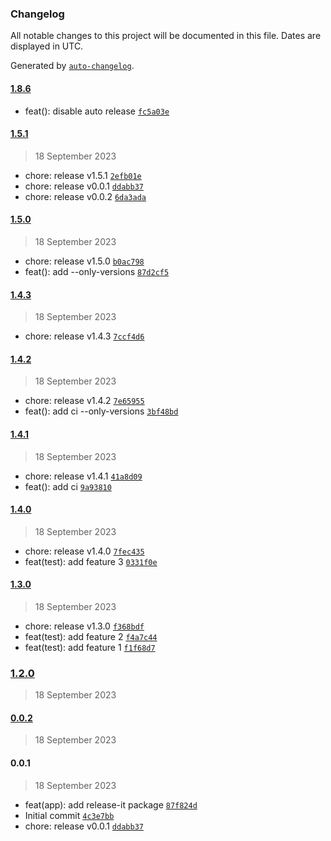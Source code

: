 ### Changelog

All notable changes to this project will be documented in this file. Dates are displayed in UTC.

Generated by [`auto-changelog`](https://github.com/CookPete/auto-changelog).

#### [1.8.6](https://github.com/ahmed-khateeb/versioning/compare/1.5.1...1.8.6)

- feat(): disable auto release [`fc5a03e`](https://github.com/ahmed-khateeb/versioning/commit/fc5a03e6e3b1d8ca4f4d352bb66fe3acee42dfe3)

#### [1.5.1](https://github.com/ahmed-khateeb/versioning/compare/1.5.0...1.5.1)

> 18 September 2023

- chore: release v1.5.1 [`2efb01e`](https://github.com/ahmed-khateeb/versioning/commit/2efb01edb898a0219c7a1fd33b406bd00b31b561)
- chore: release v0.0.1 [`ddabb37`](https://github.com/ahmed-khateeb/versioning/commit/ddabb37980bb1c05691002607ab913125ec4a5ca)
- chore: release v0.0.2 [`6da3ada`](https://github.com/ahmed-khateeb/versioning/commit/6da3ada6557db6efb86c5d1304ea7d7e3ba91576)

#### [1.5.0](https://github.com/ahmed-khateeb/versioning/compare/1.4.3...1.5.0)

> 18 September 2023

- chore: release v1.5.0 [`b0ac798`](https://github.com/ahmed-khateeb/versioning/commit/b0ac798b1c2205810fe3b6cc8605fb0933c720c8)
- feat(): add --only-versions [`87d2cf5`](https://github.com/ahmed-khateeb/versioning/commit/87d2cf5ed9500cae1eef33aa1fd209519e23cba4)

#### [1.4.3](https://github.com/ahmed-khateeb/versioning/compare/1.4.2...1.4.3)

> 18 September 2023

- chore: release v1.4.3 [`7ccf4d6`](https://github.com/ahmed-khateeb/versioning/commit/7ccf4d60165e29fd6e99af2f669c5f90ac1d9060)

#### [1.4.2](https://github.com/ahmed-khateeb/versioning/compare/1.4.1...1.4.2)

> 18 September 2023

- chore: release v1.4.2 [`7e65955`](https://github.com/ahmed-khateeb/versioning/commit/7e65955f3ac635ec9a2241069b81dfe8861c05b8)
- feat(): add ci --only-versions [`3bf48bd`](https://github.com/ahmed-khateeb/versioning/commit/3bf48bd143c832305a15fb5147c938c367ebb057)

#### [1.4.1](https://github.com/ahmed-khateeb/versioning/compare/1.4.0...1.4.1)

> 18 September 2023

- chore: release v1.4.1 [`41a8d09`](https://github.com/ahmed-khateeb/versioning/commit/41a8d09078b7d2586a60f5f34d8c1d32fbdfc22e)
- feat(): add ci [`9a93810`](https://github.com/ahmed-khateeb/versioning/commit/9a93810487e553aa1634c92b98737e5b9bab42ac)

#### [1.4.0](https://github.com/ahmed-khateeb/versioning/compare/1.3.0...1.4.0)

> 18 September 2023

- chore: release v1.4.0 [`7fec435`](https://github.com/ahmed-khateeb/versioning/commit/7fec4353a7c6fcf76e9e033b6a25a40eac0b7e33)
- feat(test): add feature 3 [`0331f0e`](https://github.com/ahmed-khateeb/versioning/commit/0331f0e8e3639403a58fec95e578bcb6c8a38dea)

#### [1.3.0](https://github.com/ahmed-khateeb/versioning/compare/1.2.0...1.3.0)

> 18 September 2023

- chore: release v1.3.0 [`f368bdf`](https://github.com/ahmed-khateeb/versioning/commit/f368bdf621de12042d6c3e47b7332265497e8143)
- feat(test): add feature 2 [`f4a7c44`](https://github.com/ahmed-khateeb/versioning/commit/f4a7c44ed21fb471430fd13e7259fa7f63774280)
- feat(test): add feature 1 [`f1f68d7`](https://github.com/ahmed-khateeb/versioning/commit/f1f68d77717684acd12f585ff2cfd6bc91c265a3)

### [1.2.0](https://github.com/ahmed-khateeb/versioning/compare/0.0.2...1.2.0)

> 18 September 2023

#### [0.0.2](https://github.com/ahmed-khateeb/versioning/compare/0.0.1...0.0.2)

> 18 September 2023

#### 0.0.1

> 18 September 2023

- feat(app): add release-it package [`87f824d`](https://github.com/ahmed-khateeb/versioning/commit/87f824d9ef07dcbd0ef900a012253bbb85e27dfb)
- Initial commit [`4c3e7bb`](https://github.com/ahmed-khateeb/versioning/commit/4c3e7bbfe02847ca6ee762e99603175fcaf5ed84)
- chore: release v0.0.1 [`ddabb37`](https://github.com/ahmed-khateeb/versioning/commit/ddabb37980bb1c05691002607ab913125ec4a5ca)
